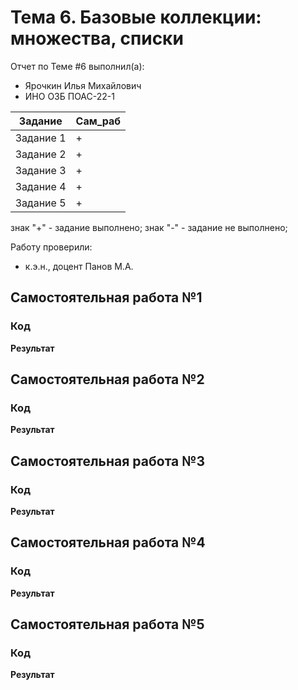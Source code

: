 # Тема 6. Базовые коллекции: множества, списки 
Отчет по Теме #6 выполнил(а):
- Ярочкин Илья Михайлович 
- ИНО ОЗБ ПОАС-22-1

| Задание | Сам_раб |
| ------ |  ------ |
| Задание 1 |  + |
| Задание 2 |  + |
| Задание 3 |+ |
| Задание 4 |  + |
| Задание 5 | + |


знак "+" - задание выполнено; знак "-" - задание не выполнено;

Работу проверили:
- к.э.н., доцент Панов М.А.

## Самостоятельная работа №1



### Код

**Результат**


## Самостоятельная работа №2




### Код


**Результат**



## Самостоятельная работа №3

### Код

**Результат**



## Самостоятельная работа №4


### Код

**Результат**



## Самостоятельная работа №5


### Код


**Результат**

